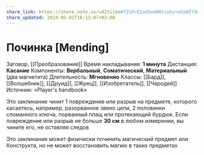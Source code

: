 ```yaml
---
share_link: https://share.note.sx/vd2tiibe#TZsDrEIadSeeNHtcoby+eOsWIT4D4N8l+hWWlzSZyW8
share_updated: 2024-05-01T16:13:07+03:00
---
```

# Починка [Mending]
Заговор, [[Преобразование]]
Время накладывания: **1 минута**
Дистанция: **Касание**
Компоненты: **Вербальный**, **Соматический**, **Материальный** (два магнетита)
Длительность: **Мгновенно**
Классы: [[Бард]], [[Волшебник]], [[Друид]], [[Жрец]], [[Изобретатель]], [[Чародей]]
Источник: «Player's handbook»

Это заклинание чинит 1 повреждение или разрыв на предмете, которого касаетесь, например, разорванное звено цепи, 2 половинки сломанного ключа, порванный плащ или протекающий бурдюк. Если повреждение или разрыв не больше **30 см** в любом измерении, вы чините его, не оставляя следов
  
Это заклинание может физически починить магический предмет или Конструкта, но не может восстановить магию в таких предметах